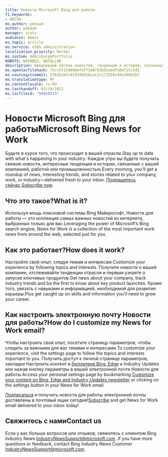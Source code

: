 ```yaml
---
title: Новости Microsoft Bing для работы
f1.keywords:
- NOCSH
ms.author: pebaum
author: pebaum
manager: scotv
audience: Admin
ms.topic: article
ms.service: o365-administration
localization_priority: Normal
ms.custom: AdminSurgePortfolio
ROBOTS: NOINDEX, NOFOLLOW
description: Ежедневный обгона новостей, тенденций и историй, связанных с вашей компанией, работой или промышленностью, доставляется в почтовый ящик.
ms.openlocfilehash: 75cc8f154096efd7f3a8f83b02aedfa08f15c541
ms.sourcegitcommit: 27b2b2e5c41934b918cac2c171556c45e36661bf
ms.translationtype: MT
ms.contentlocale: ru-RU
ms.lasthandoff: 03/19/2021
ms.locfileid: "50929513"
---
```

# <a name="microsoft-bing-news-for-work"></a><span data-ttu-id="96b3a-103">Новости Microsoft Bing для работы</span><span class="sxs-lookup"><span data-stu-id="96b3a-103">Microsoft Bing News for Work</span></span>

<span data-ttu-id="96b3a-104">Будьте в курсе того, что происходит в вашей отрасли.</span><span class="sxs-lookup"><span data-stu-id="96b3a-104">Stay up to date with what's happening in your industry.</span></span> <span data-ttu-id="96b3a-105">Каждое утро вы будете получать свежие новости, интересные тенденции и истории, связанные с вашей компанией, работой или промышленностью.</span><span class="sxs-lookup"><span data-stu-id="96b3a-105">Every morning, you'll get a roundup of news, interesting trends, and stories related to your company, work, or industry—delivered fresh to your inbox.</span></span> <span data-ttu-id="96b3a-106">[Подпишитесь сейчас](https://www.bing.com/news/professional?pn=setting&mkt=en-us&asnl=1&form).</span><span class="sxs-lookup"><span data-stu-id="96b3a-106">[Subscribe now](https://www.bing.com/news/professional?pn=setting&mkt=en-us&asnl=1&form).</span></span>

## <a name="what-is-it"></a><span data-ttu-id="96b3a-107">Что это такое?</span><span class="sxs-lookup"><span data-stu-id="96b3a-107">What is it?</span></span>

<span data-ttu-id="96b3a-108">Используя мощь поисковой системы Bing Майкрософт, Новости для работы — это коллекция самых важных новостей из интернета, выбранных только для вас.</span><span class="sxs-lookup"><span data-stu-id="96b3a-108">Leveraging the power of Microsoft’s Bing search engine, News for Work is a collection of the most important work news from around the web, selected just for you.</span></span>

## <a name="how-does-it-work"></a><span data-ttu-id="96b3a-109">Как это работает?</span><span class="sxs-lookup"><span data-stu-id="96b3a-109">How does it work?</span></span>

<span data-ttu-id="96b3a-110">Настройте свой опыт, следуя темам и интересам.</span><span class="sxs-lookup"><span data-stu-id="96b3a-110">Customize your experience by following topics and interests.</span></span> <span data-ttu-id="96b3a-111">Получите новости о вашей компании, отслеживайте тенденции отрасли и первым узнаете о запуске ключевых продуктов.</span><span class="sxs-lookup"><span data-stu-id="96b3a-111">Get news about your company, track industry trends and be the first to know about key product launches.</span></span> <span data-ttu-id="96b3a-112">Кроме того, увязать с навыками и информацией, необходимой для развития карьеры.</span><span class="sxs-lookup"><span data-stu-id="96b3a-112">Plus get caught up on skills and information you’ll need to grow your career.</span></span>

## <a name="how-do-i-customize-my-news-for-work-email"></a><span data-ttu-id="96b3a-113">Как настроить электронную почту Новости для работы?</span><span class="sxs-lookup"><span data-stu-id="96b3a-113">How do I customize my News for Work email?</span></span>

<span data-ttu-id="96b3a-114">Чтобы настроить свой опыт, посетите страницу параметров, чтобы следить за важными для вас темами и интересами.</span><span class="sxs-lookup"><span data-stu-id="96b3a-114">To customize your experience, visit the settings page to follow the topics and interests important to you.</span></span> <span data-ttu-id="96b3a-115">Получить доступ к личной странице параметров, закладки Настроить контент в [бюллетене Bing, Edge](https://www.bing.com/news/professional?pn=setting&mkt=en-us&form=BAWLOG&frb=1) и Industry Updates или нажав кнопку параметры в вашей электронной почте Новости для работы.</span><span class="sxs-lookup"><span data-stu-id="96b3a-115">Access your personal settings page by bookmarking [Customize your content on Bing, Edge and Industry Updates newsletter](https://www.bing.com/news/professional?pn=setting&mkt=en-us&form=BAWLOG&frb=1) or clicking on the settings button in your News for Work email.</span></span>

<span data-ttu-id="96b3a-116">[Подписаться](https://www.bing.com/news/professional?pn=setting&mkt=en-us&asnl=1&form=BAWLOG&frb=1) и получить новости для работы электронной почты доставлены в почтовый ящик сегодня!</span><span class="sxs-lookup"><span data-stu-id="96b3a-116">[Subscribe](https://www.bing.com/news/professional?pn=setting&mkt=en-us&asnl=1&form=BAWLOG&frb=1) and get News for Work email delivered to your inbox today!</span></span>

## <a name="contact-us"></a><span data-ttu-id="96b3a-117">Свяжитесь с нами</span><span class="sxs-lookup"><span data-stu-id="96b3a-117">Contact us</span></span>

<span data-ttu-id="96b3a-118">Если у вас больше вопросов или отзывов, свяжитесь с клиентом Bing Industry News <IndustryNewsSupport@microsoft.com> .</span><span class="sxs-lookup"><span data-stu-id="96b3a-118">If you have more questions or feedback, contact Bing Industry News Customer <IndustryNewsSupport@microsoft.com>.</span></span>

